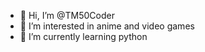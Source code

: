 - 👋 Hi, I’m @TM50Coder
- 👀 I’m interested in anime and video games
- 🌱 I’m currently learning python

